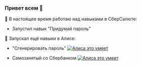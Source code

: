 ### Привет всем 👋

🔭 В настоящее время работаю над навыками в СберСалюте:
- Запустил навык "Придумай пароль"

💬 Запускал ещё навыки в Алисе:
- "Сгенерировать пароль"
<a href="https://dialogs.yandex.ru/store/skills/68f36d2f-sgenerirovat-parol?utm_source=site&utm_medium=badge&utm_campaign=v1&utm_term=d1" target="_blank"><img alt="Алиса это умеет" src="https://dialogs.s3.yandex.net/badges/v1-term1.svg"/></a>

- Самозанятый со Сбербанком
<a href="https://dialogs.yandex.ru/store/skills/51a4dbdc-samozanyatyj-so-sberbanko?utm_source=site&utm_medium=badge&utm_campaign=v1&utm_term=d1" target="_blank"><img alt="Алиса это умеет" src="https://dialogs.s3.yandex.net/badges/v1-term1.svg"/></a>
